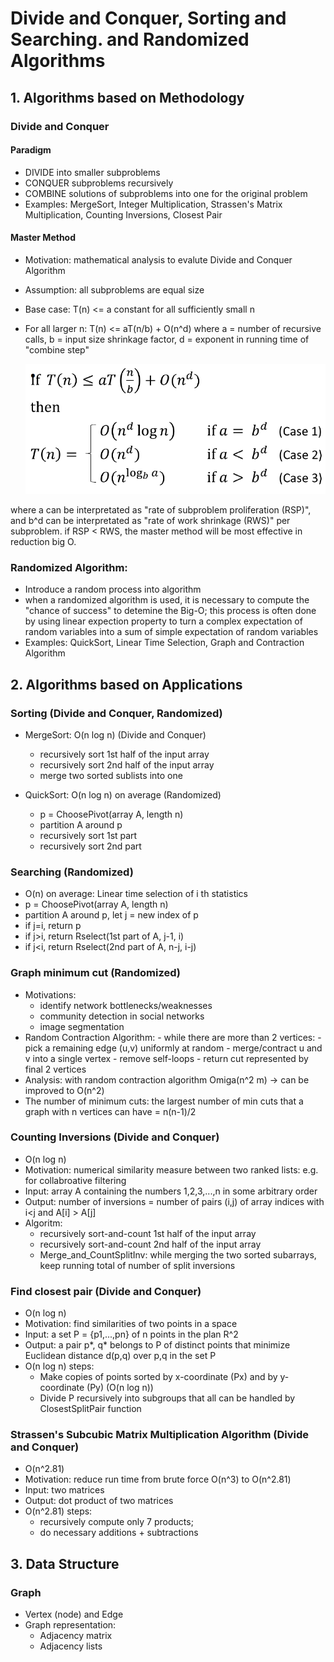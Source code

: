 # Divide and Conquer, Sorting and Searching. and Randomized Algorithms
## 1. Algorithms based on Methodology
  ### Divide and Conquer 
  #### Paradigm
  - DIVIDE into smaller subproblems
  - CONQUER subproblems recursively
  - COMBINE solutions of subproblems into one for the original problem
  - Examples: MergeSort, Integer Multiplication, Strassen's Matrix Multiplication, Counting Inversions, Closest Pair
  
  #### Master Method
  - Motivation: mathematical analysis to evalute Divide and Conquer Algorithm
  - Assumption: all subproblems are equal size
  - Base case: T(n) <= a constant for all sufficiently small n
  - For all larger n:
    T(n) <= aT(n/b) + O(n^d)
    where a = number of recursive calls, b = input size shrinkage factor, d = exponent in running time of "combine step"

       ![Notebook](https://github.com/supertime1/Stanford-Algorithm-Course/blob/master/Images/Master%20Method.png?raw=true)

   where a can be interpretated as "rate of subproblem proliferation (RSP)", and b^d can be interpretated as "rate of work shrinkage (RWS)" per subproblem.
   if RSP < RWS, the master method will be most effective in reduction big O.

  ### Randomized Algorithm: 
  - Introduce a random process into algorithm
  - when a randomized algorithm is used, it is necessary to compute the "chance of success" to detemine the Big-O; this process is often done by using linear expection property to turn a complex expectation of random variables into a sum of simple expectation of random variables
  - Examples: QuickSort, Linear Time Selection, Graph and Contraction Algorithm 
  
## 2. Algorithms based on Applications
  ### Sorting (Divide and Conquer, Randomized)
  - MergeSort: O(n log n) (Divide and Conquer)
    - recursively sort 1st half of the input array
    - recursively sort 2nd half of the input array
    - merge two sorted sublists into one
    
  - QuickSort: O(n log n) on average (Randomized)
    - p = ChoosePivot(array A, length n)
    - partition A around p
    - recursively sort 1st part
    - recursively sort 2nd part
    
  ### Searching (Randomized)
  - O(n) on average: Linear time selection of i th statistics
  - p = ChoosePivot(array A, length n)
  - partition A around p, let j = new index of p
  - if j=i, return p
  - if j>i, return Rselect(1st part of A, j-1, i)
  - if j<i, return Rselect(2nd part of A, n-j, i-j)
  
  ### Graph minimum cut (Randomized)
  - Motivations:
    - identify network bottlenecks/weaknesses
    - community detection in social networks
    - image segmentation
  - Random Contraction Algorithm:
        - while there are more than 2 vertices:
          - pick a remaining edge (u,v) uniformly at random
          - merge/contract u and v into a single vertex
          - remove self-loops
          - return cut represented by final 2 vertices
   - Analysis: with random contraction algorithm  Omiga(n^2 m) -> can be improved to O(n^2) 
   - The number of minimum cuts: the largest number of min cuts that a graph with n vertices can have = n(n-1)/2
   
  ### Counting Inversions (Divide and Conquer)
  - O(n log n)
  - Motivation: numerical similarity measure between two ranked lists: e.g. for collabroative filtering
  - Input: array A containing the numbers 1,2,3,...,n in some arbitrary order
  - Output: number of inversions = number of pairs (i,j) of array indices with i<j and A[i] > A[j]
  - Algoritm:
    - recursively sort-and-count 1st half of the input array
    - recursively sort-and-count 2nd half of the input array
    - Merge_and_CountSplitInv: while merging the two sorted subarrays, keep running total of number of split inversions
  
  ### Find closest pair (Divide and Conquer)
  - O(n log n)
  - Motivation: find similarities of two points in a space
  - Input: a set P = {p1,...,pn} of n points in the plan R^2
  - Output: a pair p*, q* belongs to P of distinct points that minimize Euclidean distance d(p,q) over p,q in the set P
  - O(n log n) steps: 
    - Make copies of points sorted by x-coordinate (Px) and by y-coordinate (Py) (O(n log n))
    - Divide P recursively into subgroups that all can be handled by ClosestSplitPair function
    
  ### Strassen's Subcubic Matrix Multiplication Algorithm (Divide and Conquer)
  - O(n^2.81) 
  - Motivation: reduce run time from brute force O(n^3) to O(n^2.81)
  - Input: two matrices
  - Output: dot product of two matrices
  - O(n^2.81) steps: 
    - recursively compute only 7 products; 
    - do necessary additions + subtractions

## 3. Data Structure
  ### Graph
  - Vertex (node) and Edge
  - Graph representation:
    - Adjacency matrix
    - Adjacency lists
 
